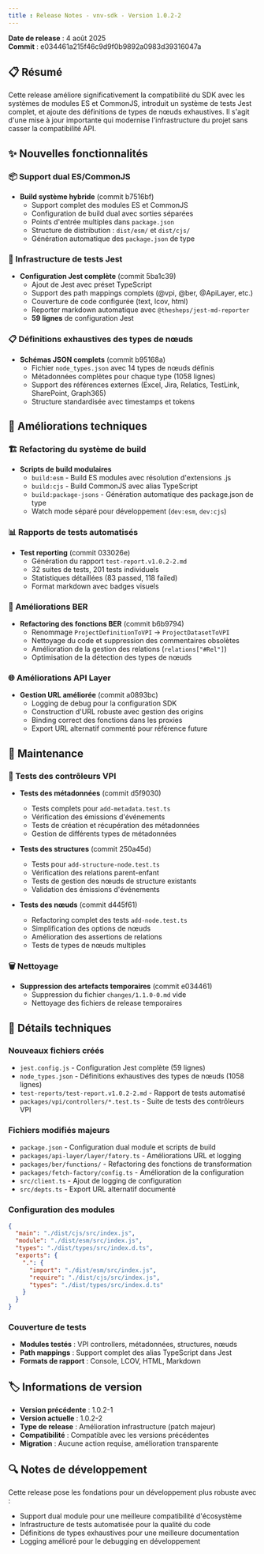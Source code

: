 ```yaml
---
title : Release Notes - vnv-sdk - Version 1.0.2-2
---
```


**Date de release** : 4 août 2025  
**Commit** : e034461a215f46c9d9f0b9892a0983d39316047a

## 📋 Résumé
Cette release améliore significativement la compatibilité du SDK avec les systèmes de modules ES et CommonJS, introduit un système de tests Jest complet, et ajoute des définitions de types de nœuds exhaustives. Il s'agit d'une mise à jour importante qui modernise l'infrastructure du projet sans casser la compatibilité API.

## ✨ Nouvelles fonctionnalités

### 📦 Support dual ES/CommonJS
- **Build système hybride** (commit b7516bf)
  - Support complet des modules ES et CommonJS
  - Configuration de build dual avec sorties séparées
  - Points d'entrée multiples dans `package.json`
  - Structure de distribution : `dist/esm/` et `dist/cjs/`
  - Génération automatique des `package.json` de type

### 🧪 Infrastructure de tests Jest
- **Configuration Jest complète** (commit 5ba1c39)
  - Ajout de Jest avec préset TypeScript
  - Support des path mappings complets (@vpi, @ber, @ApiLayer, etc.)
  - Couverture de code configurée (text, lcov, html)
  - Reporter markdown automatique avec `@thesheps/jest-md-reporter`
  - **59 lignes** de configuration Jest

### 📋 Définitions exhaustives des types de nœuds
- **Schémas JSON complets** (commit b95168a)
  - Fichier `node_types.json` avec 14 types de nœuds définis
  - Métadonnées complètes pour chaque type (1058 lignes)
  - Support des références externes (Excel, Jira, Relatics, TestLink, SharePoint, Graph365)
  - Structure standardisée avec timestamps et tokens

## 🔧 Améliorations techniques

### 🏗️ Refactoring du système de build
- **Scripts de build modulaires**
  - `build:esm` - Build ES modules avec résolution d'extensions .js
  - `build:cjs` - Build CommonJS avec alias TypeScript
  - `build:package-jsons` - Génération automatique des package.json de type
  - Watch mode séparé pour développement (`dev:esm`, `dev:cjs`)

### 📊 Rapports de tests automatisés
- **Test reporting** (commit 033026e)
  - Génération du rapport `test-report.v1.0.2-2.md`
  - 32 suites de tests, 201 tests individuels
  - Statistiques détaillées (83 passed, 118 failed)
  - Format markdown avec badges visuels

### 🔄 Améliorations BER
- **Refactoring des fonctions BER** (commit b6b9794)
  - Renommage `ProjectDefinitionToVPI` → `ProjectDatasetToVPI`
  - Nettoyage du code et suppression des commentaires obsolètes
  - Amélioration de la gestion des relations (`relations["#Rel"]`)
  - Optimisation de la détection des types de nœuds

### 🌐 Améliorations API Layer
- **Gestion URL améliorée** (commit a0893bc)
  - Logging de debug pour la configuration SDK
  - Construction d'URL robuste avec gestion des origins
  - Binding correct des fonctions dans les proxies
  - Export URL alternatif commenté pour référence future

## 🧹 Maintenance

### 📝 Tests des contrôleurs VPI
- **Tests des métadonnées** (commit d5f9030)
  - Tests complets pour `add-metadata.test.ts`
  - Vérification des émissions d'événements
  - Tests de création et récupération des métadonnées
  - Gestion de différents types de métadonnées

- **Tests des structures** (commit 250a45d)
  - Tests pour `add-structure-node.test.ts`
  - Vérification des relations parent-enfant
  - Tests de gestion des nœuds de structure existants
  - Validation des émissions d'événements

- **Tests des nœuds** (commit d445f61)
  - Refactoring complet des tests `add-node.test.ts`
  - Simplification des options de nœuds
  - Amélioration des assertions de relations
  - Tests de types de nœuds multiples

### 🗑️ Nettoyage
- **Suppression des artefacts temporaires** (commit e034461)
  - Suppression du fichier `changes/1.1.0-0.md` vide
  - Nettoyage des fichiers de release temporaires

## 📝 Détails techniques

### Nouveaux fichiers créés
- `jest.config.js` - Configuration Jest complète (59 lignes)
- `node_types.json` - Définitions exhaustives des types de nœuds (1058 lignes)
- `test-reports/test-report.v1.0.2-2.md` - Rapport de tests automatisé
- `packages/vpi/controllers/*.test.ts` - Suite de tests des contrôleurs VPI

### Fichiers modifiés majeurs
- `package.json` - Configuration dual module et scripts de build
- `packages/api-layer/layer/fatory.ts` - Améliorations URL et logging
- `packages/ber/functions/` - Refactoring des fonctions de transformation
- `packages/fetch-factory/config.ts` - Amélioration de la configuration
- `src/client.ts` - Ajout de logging de configuration
- `src/depts.ts` - Export URL alternatif documenté

### Configuration des modules
```json
{
  "main": "./dist/cjs/src/index.js",
  "module": "./dist/esm/src/index.js",
  "types": "./dist/types/src/index.d.ts",
  "exports": {
    ".": {
      "import": "./dist/esm/src/index.js",
      "require": "./dist/cjs/src/index.js",
      "types": "./dist/types/src/index.d.ts"
    }
  }
}
```

### Couverture de tests
- **Modules testés** : VPI controllers, métadonnées, structures, nœuds
- **Path mappings** : Support complet des alias TypeScript dans Jest
- **Formats de rapport** : Console, LCOV, HTML, Markdown

## 🏷️ Informations de version
- **Version précédente** : 1.0.2-1
- **Version actuelle** : 1.0.2-2
- **Type de release** : Amélioration infrastructure (patch majeur)
- **Compatibilité** : Compatible avec les versions précédentes
- **Migration** : Aucune action requise, amélioration transparente

## 🔍 Notes de développement
Cette release pose les fondations pour un développement plus robuste avec :
- Support dual module pour une meilleure compatibilité d'écosystème
- Infrastructure de tests automatisée pour la qualité du code
- Définitions de types exhaustives pour une meilleure documentation
- Logging amélioré pour le debugging en développement
